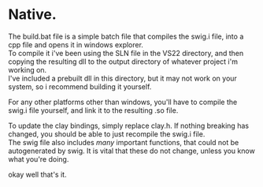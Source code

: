 ﻿# Native.

The build.bat file is a simple batch file that compiles the swig.i file, into a cpp file and opens it in windows explorer.  
To compile it i've been using the SLN file in the VS22 directory, and then copying the resulting dll to the output directory of whatever project i'm working on.  
I've included a prebuilt dll in this directory, but it may not work on your system, so i recommend building it yourself.  

For any other platforms other than windows, you'll have to compile the swig.i file yourself, and link it to the resulting .so file.  


To update the clay bindings, simply replace clay.h. If nothing breaking has changed, you should be able to just recompile the swig.i file.  
The swig file also includes *many* important functions, that could not be autogenerated by swig. It is vital that these do not change, unless you know what you're doing.  

okay well that's it.